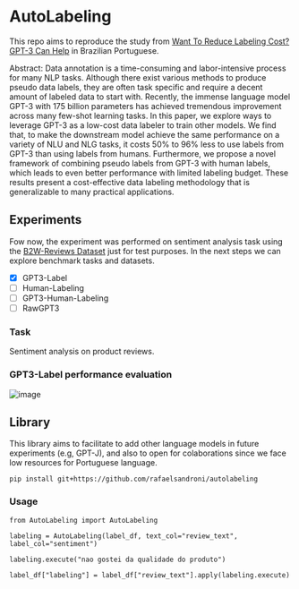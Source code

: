 # AutoLabeling

This repo aims to reproduce the study from [Want To Reduce Labeling Cost? GPT-3 Can Help](https://arxiv.org/pdf/2108.13487.pdf) in Brazilian Portuguese.

Abstract: Data annotation is a time-consuming and labor-intensive process for many NLP tasks. Although there exist various methods to produce pseudo data labels, they are often task specific and require a decent amount of labeled data to start with. Recently, the immense language model GPT-3 with 175 billion parameters has achieved tremendous improvement across many few-shot learning tasks. In this paper, we explore ways to leverage GPT-3 as a low-cost data labeler to train other models. We find that, to make the downstream model achieve the same performance on a variety of NLU and NLG tasks, it costs 50% to 96% less to use labels from GPT-3 than using labels from humans. Furthermore, we propose a novel framework of combining pseudo labels from GPT-3 with human labels, which leads to even better performance with limited labeling budget. These results present a cost-effective data labeling methodology that is generalizable to many practical applications.


## Experiments

Fow now, the experiment was performed on sentiment analysis task using the [B2W-Reviews Dataset](https://github.com/b2wdigital/b2w-reviews01) just for test purposes. In the next steps we can explore benchmark tasks and datasets.

- [x] GPT3-Label
- [ ] Human-Labeling
- [ ] GPT3-Human-Labeling
- [ ] RawGPT3

### Task

Sentiment analysis on product reviews.

### GPT3-Label performance evaluation
![image](https://user-images.githubusercontent.com/6341659/135017480-5282d148-f94b-4d26-9505-09fc25293cdb.png)


## Library 

This library aims to facilitate to add other language models in future experiments (e.g, GPT-J), and also to open for colaborations since we face low resources for Portuguese language.

```
pip install git+https://github.com/rafaelsandroni/autolabeling
```

### Usage

```
from AutoLabeling import AutoLabeling

labeling = AutoLabeling(label_df, text_col="review_text", label_col="sentiment")

labeling.execute("nao gostei da qualidade do produto")

label_df["labeling"] = label_df["review_text"].apply(labeling.execute)
```



